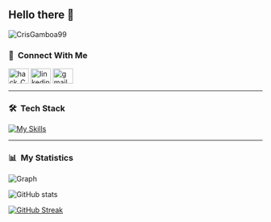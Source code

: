 ## Hello there 👋

<img src="https://komarev.com/ghpvc/?username=CrisGamboa99&label=Profile%20views&color=0e75b6&style=flat" alt="CrisGamboa99" />

### 💬 &nbsp;Connect With Me

<a href="https://www.hackerrank.com/profile/cristian_gamboa1" target="blank"><img align="center" src="https://cdn.worldvectorlogo.com/logos/hackerrank.svg" alt="hack_CrisGamboa99" height="30" width="40" /></a>
<a href="https://www.linkedin.com/in/cristian-eduardo-gamboa-escobedo/" target="blank"><img align="center" src="https://raw.githubusercontent.com/rahuldkjain/github-profile-readme-generator/master/src/images/icons/Social/linked-in-alt.svg" alt="linkedin" height="30" width="40" /></a>
<a href = "mailto: cris.gamboa.99@gmail.com"><img align="center" src="https://seeklogo.com/images/G/gmail-new-2020-logo-32DBE11BB4-seeklogo.com.png" alt="gmail" height="30" width="40" /></a>

---

### 🛠 &nbsp;Tech Stack
[![My Skills](https://skillicons.dev/icons?i=java,js,html,css,bootstrap,mysql)](https://skillicons.dev)

---

### 📊 &nbsp;My Statistics

![Graph](https://github-readme-activity-graph.vercel.app/graph?username=CrisGamboa99&custom_title=GitHub%20Activity%20Graph&bg_color=0D1117&color=7F3FBF&line=7F3FBF&point=7F3FBF&area_color=FFFFFF&title_color=FFFFFF&area=true)

![GitHub stats](https://github-readme-stats.vercel.app/api?username=CrisGamboa99\&theme=midnight-purple\&show_icons=true\&show=reviews,prs_merged,prs_merged_percentage\&hide=contribs,issues)

[![GitHub Streak](https://streak-stats.demolab.com/?user=CrisGamboa99&theme=midnight-purple)](https://git.io/streak-stats)
